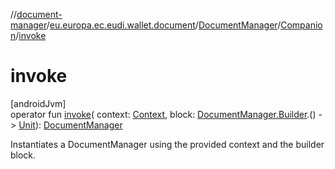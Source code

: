 //[document-manager](../../../../index.md)/[eu.europa.ec.eudi.wallet.document](../../index.md)/[DocumentManager](../index.md)/[Companion](index.md)/[invoke](invoke.md)

# invoke

[androidJvm]\
operator fun [invoke](invoke.md)(
context: [Context](https://developer.android.com/reference/kotlin/android/content/Context.html),
block: [DocumentManager.Builder](../-builder/index.md).()
-&gt; [Unit](https://kotlinlang.org/api/latest/jvm/stdlib/kotlin/-unit/index.html)): [DocumentManager](../index.md)

Instantiates a DocumentManager using the provided context and the builder block.
